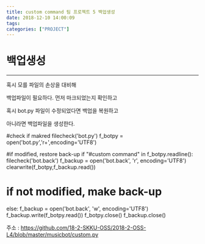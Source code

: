 ```yaml
---
title: custom command 팀 프로젝트 5 백업생성
date: 2018-12-10 14:00:09
tags:
categories: ["PROJECT"]
---
```


# 백업생성

---
혹시 모를 파일의 손상을 대비해

백업파일이 필요하다. 먼저 마크되었는지 확인하고

혹시 bot.py 파일이 수정되었다면 백업을 복원하고

아니라면 백업파일을 생성한다.


#check if makred
filecheck('bot.py')
f_botpy = open('bot.py','r+',encoding='UTF8')

#if modified, restore back-up
if "#custom command" in f_botpy.readline():
    filecheck('bot.back')
    f_backup = open('bot.back', 'r', encoding='UTF8')
    clearwrite(f_botpy,f_backup.read())
# if not modified, make back-up
else:
    f_backup = open('bot.back', 'w', encoding='UTF8')
    f_backup.write(f_botpy.read())
f_botpy.close()
f_backup.close()

주소 : https://github.com/18-2-SKKU-OSS/2018-2-OSS-L4/blob/master/musicbot/custom.py

